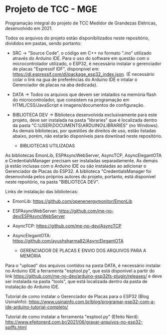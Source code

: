 # Projeto de TCC - MGE
Programação integral do projeto de TCC Medidor de Grandezas Elétricas, desenvolvido em 2021.

Todos os arquivos do projeto estão disponibilizados neste repositório, divididos em pastas, sendo portanto:

- SRC -> "Source Code", o código em C++ no formato ".ino" utilizado através do Arduino IDE. Para o uso do software em questão com o microcontrolador utilizado, o ESP32, é necessário instalar o gerenciador de placas "Espressif IDF", disponpivel em: <https://dl.espressif.com/dl/package_esp32_index.json>. (É necessário colar o link na gua de preferências do Arduino IDE e intalar o Gerenciador de placas na aba dedicada).

- DATA -> Todos os arquivos que devem ser intalados na memória flash do microcontrolador, que consistem na programação em HTML/CSS/JavaScript e imagens/documentos de configuração.

- BIBLIOTECA DEV -> Biblioteca desenvolvida exclusivamente para este projeto, deve ser instalada na pasta "libraries" que é localizada dentro da pasta "C:\\USER\DOCUMENTS\ARDUINO\LIBRARIES" (no Windows). As demais bibliotecas, por questões de direitos de uso, estão listadas abaixo, porém, não estarão disponíveis para download neste repositório.


   - BIBLIOTECAS UTILIZADAS

As bibliotecas EmonLib, ESPAsyncWebServer, AsyncTCP, AsyncElegantOTA e CredentialsManager precisam ser instaladas separadamente. As demais já estão inclusas com o Arduino IDE ou são instaladas ao adicionar o Gerenciador de Placas do ESP32.
A biblioteca "CredentialsManager foi desenvolvida pelos próprios autores do projeto, portanto, está disponível neste repoitório, na pasta "BIBLIOTECA DEV".

Links de instalação das bibliotecas:
- EmonLib: <https://github.com/openenergymonitor/EmonLib>
- ESPAsyncWebServer: <https://github.com/me-no-dev/ESPAsyncWebServer>
- AsyncTCP: <https://github.com/me-no-dev/AsyncTCP>
- AsyncElegantOTA: <https://github.com/ayushsharma82/AsyncElegantOTA>


    - GERENCIADOR DE PLACAS E ENVIO DOS ARQUIVOS PARA A MEMÓRIA


Para o "upload" dos arquivos contidos na pasta DATA, é necessário instalar no Arduino IDE a ferramenta "esptool.py", que está disponível a partir do link <https://github.com/me-no-dev/arduino-esp32fs-plugin/releases/> e deve ser instalada na pasta "tools", que está localizada dentro da pasta de instalação do Arduino IDE.


Tutorial de como instalar o Gerenciador de Placas para o ESP32 (Blog UsinaInfo): <https://www.usinainfo.com.br/blog/programar-esp32-com-a-ide-arduino-tutorial-completo/>

Tutorial de como instalar a ferramenta "esptool.py" (Efeito Nerd): <http://www.efeitonerd.com.br/2021/06/gravar-arquivos-no-esp32-spiffs.html>
